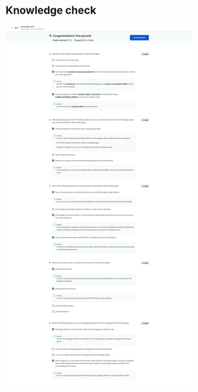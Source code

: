 # Knowledge check

![screencapture-coursera-org-learn-back-end-developer-capstone-quiz-lxcUZ-knowledge-check-view-attempt-2023-02-12-07_38_00.png](Knowledge%20check%203c52dfa31ec94bbebb95d6b09d5b291e/screencapture-coursera-org-learn-back-end-developer-capstone-quiz-lxcUZ-knowledge-check-view-attempt-2023-02-12-07_38_00.png)